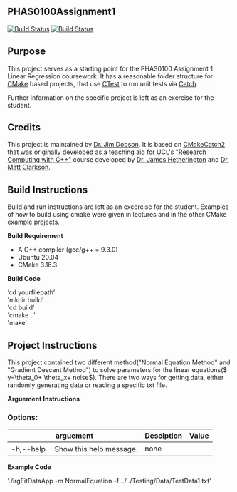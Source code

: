 PHAS0100Assignment1
------------------

[![Build Status](https://travis-ci.com/[USERNAME]/PHAS0100Assignment1.svg?branch=master)](https://travis-ci.com/[USERNAME]/PHAS0100Assignment1)
[![Build Status](https://ci.appveyor.com/api/projects/status/[APPVEYOR_ID]/branch/master)](https://ci.appveyor.com/project/[USERNAME]/PHAS0100Assignment1)


Purpose
-------

This project serves as a starting point for the PHAS0100 Assignment 1 Linear Regression coursework. It has a reasonable folder structure for [CMake](https://cmake.org/) based projects,
that use [CTest](https://cmake.org/) to run unit tests via [Catch](https://github.com/catchorg/Catch2). 

Further information on the specific project is left as an exercise for the student.


Credits
-------

This project is maintained by [Dr. Jim Dobson](https://www.ucl.ac.uk/physics-astronomy/people/dr-jim-dobson). It is based on [CMakeCatch2](https://github.com/UCL/CMakeCatch2.git) that was originally developed as a teaching aid for UCL's ["Research Computing with C++"](http://rits.github-pages.ucl.ac.uk/research-computing-with-cpp/)
course developed by [Dr. James Hetherington](http://www.ucl.ac.uk/research-it-services/people/james)
and [Dr. Matt Clarkson](https://iris.ucl.ac.uk/iris/browse/profile?upi=MJCLA42).


Build Instructions
------------------

Build and run instructions are left as an excercise for the student. Examples of how to build using cmake were given in lectures and in the other CMake example projects.

**Build Requirement** 
- A C++ compiler (gcc/g++ = 9.3.0)
- Ubuntu 20.04 
- CMake 3.16.3

**Build Code**

‘cd yourfilepath’\
'mkdir build'\
'cd build'\
'cmake ..'\
'make'

Project Instructions
--------------------
This project contained two different method("Normal Equation Method" and "Gradient Descent Method") to solve parameters for the linear equations($ y=\theta_0+ \theta_x+ noise$). There are two ways for getting data, either randomly generating data or reading a specific txt file.

**Arguement  Instructions** 

### Options: 
|arguement                   |Desciption                                                 |Value                                   |
|----------------------------|-----------------------------------------------------------|----------------------------------------|
|-h,--help                  ｜Show this help message.                                    |none                                    | 



**Example Code**

'./lrgFitDataApp -m NormalEquation -f ../../Testing/Data/TestData1.txt'
